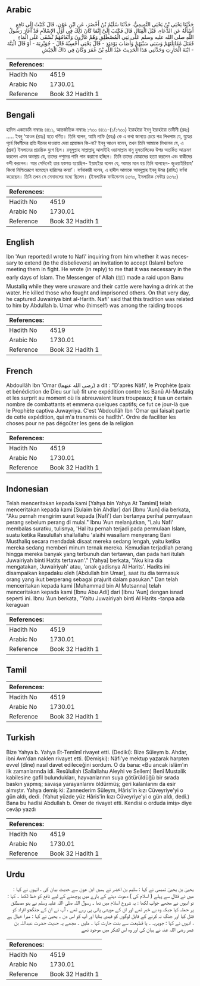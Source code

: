 ## Arabic


<div dir="rtl" lang="ar" style={{fontSize:'larger',backgroundColor:'#f8f9fa',padding:20}}>
حَدَّثَنَا يَحْيَى بْنُ يَحْيَى التَّمِيمِيُّ، حَدَّثَنَا سُلَيْمُ بْنُ أَخْضَرَ، عَنِ ابْنِ عَوْنٍ، قَالَ كَتَبْتُ إِلَى نَافِعٍ أَسْأَلُهُ عَنِ الدُّعَاءِ، قَبْلَ الْقِتَالِ قَالَ فَكَتَبَ إِلَىَّ إِنَّمَا كَانَ ذَلِكَ فِي أَوَّلِ الإِسْلاَمِ قَدْ أَغَارَ رَسُولُ اللَّهِ صلى الله عليه وسلم عَلَى بَنِي الْمُصْطَلِقِ وَهُمْ غَارُّونَ وَأَنْعَامُهُمْ تُسْقَى عَلَى الْمَاءِ فَقَتَلَ مُقَاتِلَتَهُمْ وَسَبَى سَبْيَهُمْ وَأَصَابَ يَوْمَئِذٍ - قَالَ يَحْيَى أَحْسِبُهُ قَالَ - جُوَيْرِيَةَ - أَوْ قَالَ الْبَتَّةَ - ابْنَةَ الْحَارِثِ وَحَدَّثَنِي هَذَا الْحَدِيثَ عَبْدُ اللَّهِ بْنُ عُمَرَ وَكَانَ فِي ذَاكَ الْجَيْشِ
</div>
<div style={{backgroundColor:'#f8f9fa',padding:20, marginBottom: 10}}><table> <thead> <tr> <th>References:</th> <th></th> </tr> </thead> <tbody><tr><td>Hadith No</td><td>4519</td></tr><tr><td>Arabic No</td><td>1730.01</td></tr><tr><td>Reference</td><td>Book 32 Hadith 1</td></tr></tbody></table></div>

## Bengali


<div dir="ltr" lang="bn" style={{fontSize:'larger',backgroundColor:'#f8f9fa',padding:20}}>
হাদিস একাডেমি নাম্বারঃ ৪৪১১, আন্তর্জাতিক নাম্বারঃ ১৭৩০ ৪৪১১-(১/১৭৩০) ইয়াহইয়া ইবনু ইয়াহইয়া তামীমী (রহঃ) ..... ইবনু ‘আওন (রহঃ) হতে বর্ণিত। তিনি বলেন, আমি নাফি (রহঃ) কে এ কথা জানতে চেয়ে পত্র লিখলাম যে, যুদ্ধের পূর্বে বিধর্মীদের প্রতি দীনের দাওয়াত দেয়া প্রয়োজন কি-না? ইবনু আওন বলেন, তখন তিনি আমাকে লিখলেন যে, এ (প্রথা) ইসলামের প্রারম্ভিক যুগে ছিল। রসূলুল্লাহ সাল্লাল্লাহু আলাইহি ওয়াসাল্লাম বানু মুসতালিকের উপর অতর্কিত আক্রমণ করলেন এমন অবস্থায় যে, তাদের পশুদের পানি পান করানো হচ্ছিল। তিনি তাদের যোদ্ধাদের হত্যা করলেন এবং বাকীদের বন্দী করলেন। আর সেদিনেই তার হস্তগত হয়েছিল- ইয়াহইয়া বলেন যে, আমার মনে হয় তিনি বলেছেন- জুওয়াইরিয়াহ’ কিংবা নিশ্চিতরূপে বলেছেন হারিসের কন্যা’। বর্ণনাকারী বলেন, এ হাদীস আমাকে আবদুল্লাহ ইবনু উমর (রাযিঃ) বর্ণনা করেছেন। তিনি তখন সে সেনাদলের মধ্যে ছিলেন। (ইসলামিক ফাউন্ডেশন ৪৩৭০, ইসলামিক সেন্টার ৪৩৭০)
</div>
<div style={{backgroundColor:'#f8f9fa',padding:20, marginBottom: 10}}><table> <thead> <tr> <th>References:</th> <th></th> </tr> </thead> <tbody><tr><td>Hadith No</td><td>4519</td></tr><tr><td>Arabic No</td><td>1730.01</td></tr><tr><td>Reference</td><td>Book 32 Hadith 1</td></tr></tbody></table></div>

## English


<div dir="ltr" lang="en" style={{fontSize:'larger',backgroundColor:'#f8f9fa',padding:20}}>
Ibn 'Aun reported:I wrote to Nafi' inquiring from him whether it was necessary to extend (to the disbelievers) an invitation to accept (Islam) before meeting them in fight. He wrote (in reply) to me that it was necessary in the early days of Islam. The Messenger of Allah (ﷺ) made a raid upon Banu Mustaliq while they were unaware and their cattle were having a drink at the water. He killed those who fought and imprisoned others. On that very day, he captured Juwairiya bint al-Harith. Nafi' said that this tradition was related to him by Abdullah b. Umar who (himself) was among the raiding troops
</div>
<div style={{backgroundColor:'#f8f9fa',padding:20, marginBottom: 10}}><table> <thead> <tr> <th>References:</th> <th></th> </tr> </thead> <tbody><tr><td>Hadith No</td><td>4519</td></tr><tr><td>Arabic No</td><td>1730.01</td></tr><tr><td>Reference</td><td>Book 32 Hadith 1</td></tr></tbody></table></div>

## French


<div dir="ltr" lang="fr" style={{fontSize:'larger',backgroundColor:'#f8f9fa',padding:20}}>
Abdoullâh Ibn 'Omar (رضي الله عنهما) a dit : "D'après Nâfi', le Prophète (paix et bénédiction de Dieu sur lui) fit une expédition contre les Banû Al-Mustaliq et les surprit au moment où ils abreuvaient leurs troupeaux; il tua un certain nombre de combattants et emmena quelques captifs; ce fut ce jour-là que le Prophète captiva Juwayriya. C'est 'Abdoullâh Ibn 'Omar qui faisait partie de cette expédition, qui m'a transmis ce hadîth". Ordre de faciliter les choses pour ne pas dégoûter les gens de la religion
</div>
<div style={{backgroundColor:'#f8f9fa',padding:20, marginBottom: 10}}><table> <thead> <tr> <th>References:</th> <th></th> </tr> </thead> <tbody><tr><td>Hadith No</td><td>4519</td></tr><tr><td>Arabic No</td><td>1730.01</td></tr><tr><td>Reference</td><td>Book 32 Hadith 1</td></tr></tbody></table></div>

## Indonesian


<div dir="ltr" lang="id" style={{fontSize:'larger',backgroundColor:'#f8f9fa',padding:20}}>
Telah menceritakan kepada kami [Yahya bin Yahya At Tamimi] telah menceritakan kepada kami [Sulaim bin Ahdlar] dari [Ibnu 'Aun] dia berkata, "Aku pernah mengirim surat kepada [Nafi'] dan bertanya perihal pernyataan perang sebelum perang di mulai." Ibnu 'Aun melanjutkan, "Lalu Nafi' membalas suratku, tulisnya, 'Hal itu pernah terjadi pada permulaan Islam, suatu ketika Rasulullah shallallahu 'alaihi wasallam menyerang Bani Musthaliq secara mendadak disaat mereka sedang lengah, yaitu ketika mereka sedang memberi minum ternak mereka. Kemudian terjadilah perang hingga mereka banyak yang terbunuh dan tertawan, dan pada hari itulah Juwairiyah binti Hatits tertawan'." [Yahya] berkata, "Aku kira dia mengatakan, 'Juwairiyah' atau, 'anak gadisnya Al Harits'. Hadits ini disampaikan kepadaku oleh [Abdullah bin Umar], saat itu dia termasuk orang yang ikut berperang sebagai prajurit dalam pasukan." Dan telah menceritakan kepada kami [Muhammad bin Al Mutsanna] telah menceritakan kepada kami [Ibnu Abu Adi] dari [Ibnu 'Aun] dengan isnad seperti ini. Ibnu 'Aun berkata, "Yaitu Juwairiyah binti Al Harits -tanpa ada keraguan
</div>
<div style={{backgroundColor:'#f8f9fa',padding:20, marginBottom: 10}}><table> <thead> <tr> <th>References:</th> <th></th> </tr> </thead> <tbody><tr><td>Hadith No</td><td>4519</td></tr><tr><td>Arabic No</td><td>1730.01</td></tr><tr><td>Reference</td><td>Book 32 Hadith 1</td></tr></tbody></table></div>

## Tamil


<div dir="ltr" lang="ta" style={{fontSize:'larger',backgroundColor:'#f8f9fa',padding:20}}>

</div>
<div style={{backgroundColor:'#f8f9fa',padding:20, marginBottom: 10}}><table> <thead> <tr> <th>References:</th> <th></th> </tr> </thead> <tbody><tr><td>Hadith No</td><td>4519</td></tr><tr><td>Arabic No</td><td>1730.01</td></tr><tr><td>Reference</td><td>Book 32 Hadith 1</td></tr></tbody></table></div>

## Turkish


<div dir="ltr" lang="tr" style={{fontSize:'larger',backgroundColor:'#f8f9fa',padding:20}}>
Bize Yahya b. Yahya Et-Temîmî rivayet etti. (Dediki): Bize Süleym b. Ahdar, ibni Avn'dan naklen rivayet etti. (Demişki): Nâfi'ye mektup yazarak harpten evvel (dine) nasıl davet edileceğini sordum. O da bana: «Bu ancak islâm'ın ilk zamanlarında idi. Resûlullah (Sallallahu Aleyhi ve Sellem) Benî Mustalik kabilesine gafil bulundukları, hayvanlarının suya götürüldüğü bir sırada baskın yapmış; savaşa yarayanlarını öldürmüş; geri kalanlarını da esir almıştır. Yahya demiş ki: Zannederim Süleym, Hâris'in kızı Cüveyriye'yi o gün aldı, dedi. (Yahut yüzde yüz Hâris'in kızı Cüveyriye'yi o gün aldı, dedi.) Bana bu hadîsi Abdullah b. Ömer de rivayet etti. Kendisi o orduda imiş» diye cevâp yazdı
</div>
<div style={{backgroundColor:'#f8f9fa',padding:20, marginBottom: 10}}><table> <thead> <tr> <th>References:</th> <th></th> </tr> </thead> <tbody><tr><td>Hadith No</td><td>4519</td></tr><tr><td>Arabic No</td><td>1730.01</td></tr><tr><td>Reference</td><td>Book 32 Hadith 1</td></tr></tbody></table></div>

## Urdu


<div dir="rtl" lang="ur" style={{fontSize:'larger',backgroundColor:'#f8f9fa',padding:20}}>
یحییٰ بن یحییٰ تمیمی نے کہا : سلیم بن اخضر نے ہمیں ابن عون سے حدیث بیان کی ، انہوں نے کہا : میں نے قتال سے پہلے ( اسلام کی ) دعوت دینے کے بارے میں پوچھنے کے لیے نافع کو خط لکھا ۔ کہا : تو انہوں نے مجھے جواب لکھا : یہ شروع اسلام میں تھا ۔ رسول اللہ صلی اللہ علیہ وسلم نے بنو مصطلق پر حملہ کیا جبکہ وہ بے خبر تھے اور ان کے مویشی پانی پی رہے تھے ، آپ نے ان کے جنگجو افراد کو قتل کیا اور جنگ نہ کرنے کے قابل لوگوں کو قیدی بنایا اور آپ کو اس دن ۔ یحییٰ نے کہا : میرا خیال ہے ، انہوں نے کہا : جویریہ ۔ یا قطیعت سے بنت حارث کہا ۔ ملیں ۔ مجھے یہ حدیث حضرت عبداللہ بن عمر رضی اللہ عنہ نے بیان کی اور وہ اس لشکر میں موجود تھے
</div>
<div style={{backgroundColor:'#f8f9fa',padding:20, marginBottom: 10}}><table> <thead> <tr> <th>References:</th> <th></th> </tr> </thead> <tbody><tr><td>Hadith No</td><td>4519</td></tr><tr><td>Arabic No</td><td>1730.01</td></tr><tr><td>Reference</td><td>Book 32 Hadith 1</td></tr></tbody></table></div>